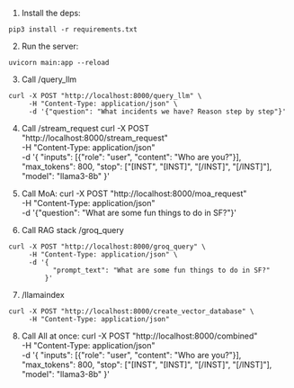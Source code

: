 
1. Install the deps:
```
pip3 install -r requirements.txt
```


2. Run the server:
```
uvicorn main:app --reload
```

3. Call /query_llm
```
curl -X POST "http://localhost:8000/query_llm" \
     -H "Content-Type: application/json" \
     -d '{"question": "What incidents we have? Reason step by step"}'
```

4. Call /stream_request
curl -X POST "http://localhost:8000/stream_request" \
     -H "Content-Type: application/json" \
     -d '{
           "inputs": [{"role": "user", "content": "Who are you?"}],
           "max_tokens": 800,
           "stop": ["[INST", "[INST]", "[/INST]", "[/INST]"],
           "model": "llama3-8b"
         }'

5. Call MoA:
curl -X POST "http://localhost:8000/moa_request" \
     -H "Content-Type: application/json" \
     -d '{"question": "What are some fun things to do in SF?"}'

6. Call RAG stack /groq_query
```
curl -X POST "http://localhost:8000/groq_query" \
     -H "Content-Type: application/json" \
     -d '{
           "prompt_text": "What are some fun things to do in SF?"
         }'
```

7. /llamaindex
```
curl -X POST "http://localhost:8000/create_vector_database" \
     -H "Content-Type: application/json"
```

8. Call All at once:
curl -X POST "http://localhost:8000/combined" \
     -H "Content-Type: application/json" \
     -d '{
           "inputs": [{"role": "user", "content": "Who are you?"}],
           "max_tokens": 800,
           "stop": ["[INST", "[INST]", "[/INST]", "[/INST]"],
           "model": "llama3-8b"
         }'

